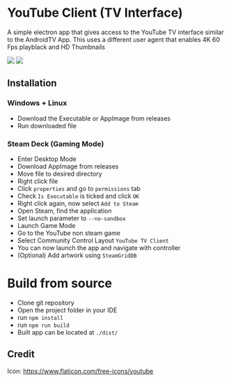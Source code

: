 # YouTube Client (TV Interface)

A simple electron app that gives access to the YouTube TV interface similar to the AndroidTV App. This uses a different user agent that enables 4K 60 Fps playblack and HD Thumbnails

<p>
    <img src="https://files.horizon.pics/f43295ae-25dc-4f19-a552-cf6de7214813?a=441&mime1=image&mime2=jpeg">
    <img src="https://files.horizon.pics/d5c56ba2-cfb2-460f-9cdb-5f77e9a77c92?a=441&mime1=image&mime2=jpeg">
</p>



## Installation 
### Windows + Linux
* Download the Executable or AppImage from releases
* Run downloaded file
### Steam Deck (Gaming Mode)
* Enter Desktop Mode
* Download AppImage from releases
* Move file to desired directory
* Right click file
* Click ```properties``` and go to ```permissions``` tab
* Check ```Is Executable``` is ticked and click ```OK```
* Right click again, now select ```Add to Steam```
* Open Steam, find the application
* Set launch parameter to ```--no-sandbox```
* Launch Game Mode
* Go to the YouTube non steam game
* Select Community Control Layout ```YouTube TV Client```
* You can now launch the app and navigate with controller
* (Optional) Add artwork using ```SteamGridDB```

# Build from source
* Clone git repository
* Open the project folder in your IDE
* run ```npm install```
* run ```npm run build```
* Built app can be located at ```./dist/```

## Credit
Icon: https://www.flaticon.com/free-icons/youtube
